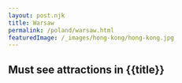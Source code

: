```yaml
---
layout: post.njk
title: Warsaw
permalink: /poland/warsaw.html
featuredImage: /_images/hong-kong/hong-kong.jpg
---
```

## Must see attractions in {{title}}